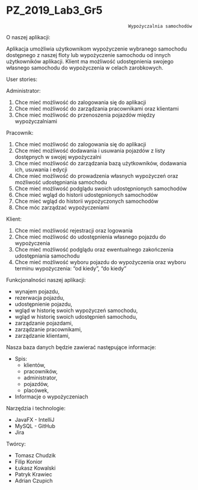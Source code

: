 # PZ_2019_Lab3_Gr5

                                                  Wypożyczalnia samochodów

 O naszej aplikacji:
   
  Aplikacja umożliwia użytkownikom wypożyczenie wybranego samochodu
  dostępnego z naszej floty lub wypożyczenie samochodu od innych użytkowników aplikacji.
  Klient ma możliwość udostępnienia swojego własnego samochodu do wypożyczenia w celach zarobkowych.


User stories:

Administrator:
  1. Chce mieć możliwość do zalogowania się do aplikacji
  2. Chce mieć możliwość do zarządzania pracownikami oraz klientami
  3. Chce mieć możliwość do przenoszenia pojazdów między wypożyczalniami

Pracownik:
  1. Chce mieć możliwość do zalogowania się do aplikacji
  2. Chce mieć możliwość dodawania i usuwania pojazdów z listy dostępnych w swojej wypożyczalni
  3. Chce mieć możliwość do zarządzania bazą użytkowników, dodawania ich, usuwania i edycji
  4. Chce mieć możliwość do prowadzenia własnych wypożyczeń oraz możliwość udostępniania samochodu
  5. Chce mieć możliwość podglądu swoich udostępnionych samochodów
  6. Chce mieć wgląd do historii udostępnionych samochodów
  7. Chce mieć wgląd do historii wypożyczonych samochodów
  8. Chce móc zarządzać wypożyczeniami

Klient:
  1. Chce mieć możliwość rejestracji oraz logowania
  2. Chce mieć możliwość do udostępnienia własnego pojazdu do wypożyczenia
  3. Chce mieć możliwość podglądu oraz ewentualnego zakończenia udostępniania samochodu
  4. Chce mieć możliwość wyboru pojazdu do wypożyczenia oraz wyboru terminu wypożyczenia: “od kiedy”, “do kiedy”


  Funkcjonalności naszej aplikacji:
  - wynajem pojazdu,
  - rezerwacja pojazdu,
  - udostępnienie pojazdu,
  - wgląd w historię swoich wypożyczeń samochodu,
  - wgląd w historię swoich udostępnień samochodu,
  - zarządzanie pojazdami,
  - zarządzanie pracownikami,
  - zarządzanie klientami,


  Nasza baza danych będzie zawierać następujące informacje:
   - Spis:
     - klientów,
     - pracowników,
     - administrator,
     - pojazdów,
     - placówek,
   - Informacje o wypożyczeniach


  Narzędzia i technologie:
   - JavaFX - IntelliJ
   - MySQL  - GitHub
   - Jira 


  Twórcy:
   - Tomasz Chudzik
   - Filip Konior
   - Łukasz Kowalski
   - Patryk Krawiec
   - Adrian Czupich
   
